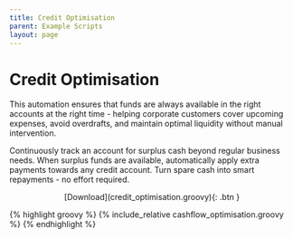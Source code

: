 ```yaml
---
title: Credit Optimisation
parent: Example Scripts
layout: page
---
```


# Credit Optimisation
This automation ensures that funds are always available in the right accounts at the right time - helping corporate customers cover upcoming expenses, avoid overdrafts, and maintain optimal liquidity without manual intervention.

Continuously track an account for surplus cash beyond regular business needs. When surplus funds are available, automatically apply extra payments towards any credit account. Turn spare cash into smart repayments - no effort required.

<div style="text-align: center;" markdown="1">
[Download](credit_optimisation.groovy){: .btn }
</div>

{% highlight groovy %}
{% include_relative cashflow_optimisation.groovy %}
{% endhighlight %}
